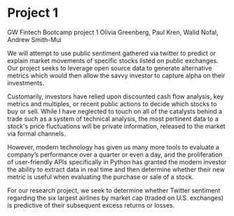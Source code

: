 # Project 1

GW Fintech Bootcamp project 1
Olivia Greenberg, Paul Kren, Walid Nofal, Andrew Smith-Mui

We will attempt to use public sentiment gathered via twitter to predict or explain market movements of specific stocks listed on public exchanges. Our project seeks to leverage open source data to generate alternative metrics which would then allow the savvy investor to capture alpha on their investments. 

Customarily, investors have relied upon discounted cash flow analysis, key metrics and multiples, or recent public actions to decide which stocks to buy or sell. While I have neglected to touch on all of the catalysts behind a trade such as a system of technical analysis, the most pertinent data to a stock's price fluctuations will be private information, released to the market via formal channels. 

However, modern technology has given us many more tools to evaluate a company’s performance over a quarter or even a day, and the proliferation of user-friendly APIs specifically in Python has granted the modern investor the ability to extract data in real time and then determine whether their new metric is useful when evaluating the purchase or sale of a stock. 
 
For our research project, we seek to determine whether Twitter sentiment regarding the six largest airlines by market cap (traded on U.S. exchanges) is predictive of their subsequent excess returns or losses. 
